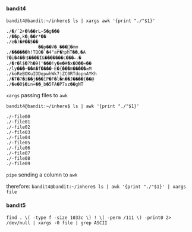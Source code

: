 #### bandit4
`bandit4@bandit:~/inhere$ ls | xargs awk '{print "./"$1}'`
```
./�/`2ғ�%��rL~5�g���
./��p,k�;��r*��
./e�)�#��5��
            ��p��V�_���ׯ�mm
./������h!TQO�`�4"aל�߂phT��,�A
?�i�4��ו$����I&�������c���ގ.�
./�r�l$�?h�9('���!y�e�#�x�O��=��
./ly���~��A�f����-E�{���m�����ܗM
./koReBOKuIDDepwhWk7jZC0RTdopnAYKh
./�T�?�i��j���îP�F�l�n��J����{��@
./�e�0$�in=��_b�5FA�P7sz��gNT
```
`xargs` passing files to `awk`

`bandit4@bandit:~/inhere$ ls | awk '{print "./"$1}'`
```
./-file00
./-file01
./-file02
./-file03
./-file04
./-file05
./-file06
./-file07
./-file08
./-file09
```
`pipe` sending a column to `awk`

therefore:
`bandit4@bandit:~/inhere$ ls | awk '{print "./"$1}' | xargs file`

#### bandit5
`find . \( -type f -size 1033c \) ! \( -perm /111 \) -print0 2> /dev/null | xargs -0 file | grep ASCII`
